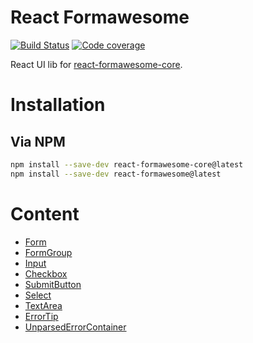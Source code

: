 # React Formawesome

[![Build Status](https://api.travis-ci.org/MAKARD/react-formawesome.svg?branch=master)](https://travis-ci.org/MAKARD/react-formawesome)
[![Code coverage](https://codecov.io/gh/MAKARD/react-formawesome/branch/master/graphs/badge.svg)](https://codecov.io/gh/MAKARD/react-formawesome/branch/master)

React UI lib for [react-formawesome-core](https://github.com/MAKARD/react-formawesome-core).

# Installation

## Via NPM

```bash
npm install --save-dev react-formawesome-core@latest
npm install --save-dev react-formawesome@latest
```

# Content

 - [Form](./docs/Form.md)
 - [FormGroup](./docs/FormGroup.md)
 - [Input](./docs/Input.md)
 - [Checkbox](./docs/Checkbox.md)
 - [SubmitButton](./docs/SubmitButton.md)
 - [Select](./docs/Select.md)
 - [TextArea](./docs/TextArea.md)
 - [ErrorTip](./docs/ErrorTip.md)
 - [UnparsedErrorContainer](./docs/UnparsedErrorContainer.md)
 